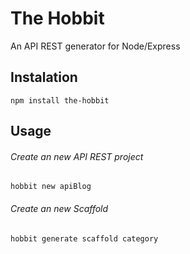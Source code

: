 # The Hobbit
An API REST generator for Node/Express

## Instalation

```shell
npm install the-hobbit
```

## Usage
###### Create an new API REST project
```shell
hobbit new apiBlog
```

###### Create an new Scaffold
```shell
hobbit generate scaffold category
```
